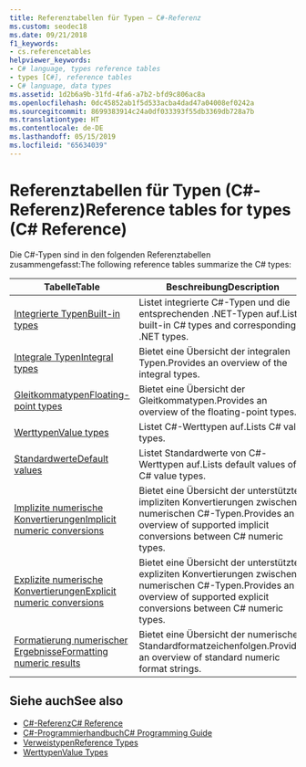```yaml
---
title: Referenztabellen für Typen – C#-Referenz
ms.custom: seodec18
ms.date: 09/21/2018
f1_keywords:
- cs.referencetables
helpviewer_keywords:
- C# language, types reference tables
- types [C#], reference tables
- C# language, data types
ms.assetid: 1d2b6a9b-31fd-4fa6-a7b2-bfd9c806ac8a
ms.openlocfilehash: 0dc45852ab1f5d533acba4dad47a04008ef0242a
ms.sourcegitcommit: 8699383914c24a0df033393f55db3369db728a7b
ms.translationtype: HT
ms.contentlocale: de-DE
ms.lasthandoff: 05/15/2019
ms.locfileid: "65634039"
---
```

# <a name="reference-tables-for-types-c-reference"></a><span data-ttu-id="f65ed-102">Referenztabellen für Typen (C#-Referenz)</span><span class="sxs-lookup"><span data-stu-id="f65ed-102">Reference tables for types (C# Reference)</span></span>

<span data-ttu-id="f65ed-103">Die C#-Typen sind in den folgenden Referenztabellen zusammengefasst:</span><span class="sxs-lookup"><span data-stu-id="f65ed-103">The following reference tables summarize the C# types:</span></span>

|<span data-ttu-id="f65ed-104">Tabelle</span><span class="sxs-lookup"><span data-stu-id="f65ed-104">Table</span></span>|<span data-ttu-id="f65ed-105">Beschreibung</span><span class="sxs-lookup"><span data-stu-id="f65ed-105">Description</span></span>|
|---------|---------|
|[<span data-ttu-id="f65ed-106">Integrierte Typen</span><span class="sxs-lookup"><span data-stu-id="f65ed-106">Built-in types</span></span>](built-in-types-table.md)|<span data-ttu-id="f65ed-107">Listet integrierte C#-Typen und die entsprechenden .NET-Typen auf.</span><span class="sxs-lookup"><span data-stu-id="f65ed-107">Lists built-in C# types and corresponding .NET types.</span></span>|
|[<span data-ttu-id="f65ed-108">Integrale Typen</span><span class="sxs-lookup"><span data-stu-id="f65ed-108">Integral types</span></span>](integral-types-table.md)|<span data-ttu-id="f65ed-109">Bietet eine Übersicht der integralen Typen.</span><span class="sxs-lookup"><span data-stu-id="f65ed-109">Provides an overview of the integral types.</span></span>|
|[<span data-ttu-id="f65ed-110">Gleitkommatypen</span><span class="sxs-lookup"><span data-stu-id="f65ed-110">Floating-point types</span></span>](floating-point-types-table.md)|<span data-ttu-id="f65ed-111">Bietet eine Übersicht der Gleitkommatypen.</span><span class="sxs-lookup"><span data-stu-id="f65ed-111">Provides an overview of the floating-point types.</span></span>|
|[<span data-ttu-id="f65ed-112">Werttypen</span><span class="sxs-lookup"><span data-stu-id="f65ed-112">Value types</span></span>](value-types-table.md)|<span data-ttu-id="f65ed-113">Listet C#-Werttypen auf.</span><span class="sxs-lookup"><span data-stu-id="f65ed-113">Lists C# value types.</span></span>|
|[<span data-ttu-id="f65ed-114">Standardwerte</span><span class="sxs-lookup"><span data-stu-id="f65ed-114">Default values</span></span>](default-values-table.md)|<span data-ttu-id="f65ed-115">Listet Standardwerte von C#-Werttypen auf.</span><span class="sxs-lookup"><span data-stu-id="f65ed-115">Lists default values of C# value types.</span></span>|
|[<span data-ttu-id="f65ed-116">Implizite numerische Konvertierungen</span><span class="sxs-lookup"><span data-stu-id="f65ed-116">Implicit numeric conversions</span></span>](implicit-numeric-conversions-table.md)|<span data-ttu-id="f65ed-117">Bietet eine Übersicht der unterstützten impliziten Konvertierungen zwischen numerischen C#-Typen.</span><span class="sxs-lookup"><span data-stu-id="f65ed-117">Provides an overview of supported implicit conversions between C# numeric types.</span></span>|
|[<span data-ttu-id="f65ed-118">Explizite numerische Konvertierungen</span><span class="sxs-lookup"><span data-stu-id="f65ed-118">Explicit numeric conversions</span></span>](explicit-numeric-conversions-table.md)|<span data-ttu-id="f65ed-119">Bietet eine Übersicht der unterstützten expliziten Konvertierungen zwischen numerischen C#-Typen.</span><span class="sxs-lookup"><span data-stu-id="f65ed-119">Provides an overview of supported explicit conversions between C# numeric types.</span></span>|
|[<span data-ttu-id="f65ed-120">Formatierung numerischer Ergebnisse</span><span class="sxs-lookup"><span data-stu-id="f65ed-120">Formatting numeric results</span></span>](formatting-numeric-results-table.md)|<span data-ttu-id="f65ed-121">Bietet eine Übersicht der numerischen Standardformatzeichenfolgen.</span><span class="sxs-lookup"><span data-stu-id="f65ed-121">Provides an overview of standard numeric format strings.</span></span>|

## <a name="see-also"></a><span data-ttu-id="f65ed-122">Siehe auch</span><span class="sxs-lookup"><span data-stu-id="f65ed-122">See also</span></span>

- [<span data-ttu-id="f65ed-123">C#-Referenz</span><span class="sxs-lookup"><span data-stu-id="f65ed-123">C# Reference</span></span>](../index.md)
- [<span data-ttu-id="f65ed-124">C#-Programmierhandbuch</span><span class="sxs-lookup"><span data-stu-id="f65ed-124">C# Programming Guide</span></span>](../../programming-guide/index.md)
- [<span data-ttu-id="f65ed-125">Verweistypen</span><span class="sxs-lookup"><span data-stu-id="f65ed-125">Reference Types</span></span>](reference-types.md)
- [<span data-ttu-id="f65ed-126">Werttypen</span><span class="sxs-lookup"><span data-stu-id="f65ed-126">Value Types</span></span>](value-types.md)
